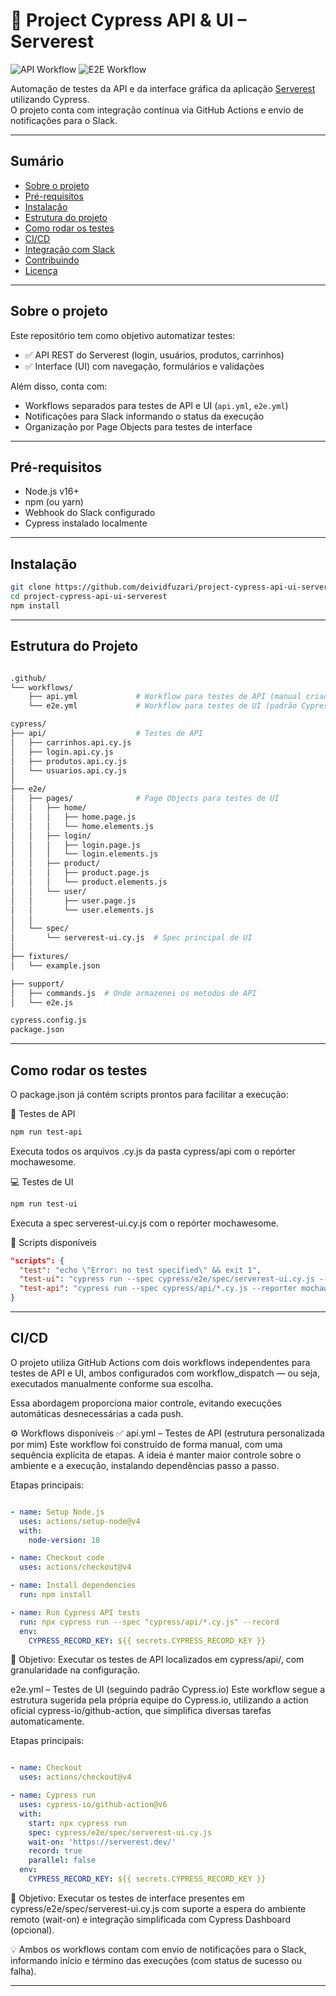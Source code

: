 # 🧪 Project Cypress API & UI – Serverest

![API Workflow](https://github.com/deividfuzari/project-cypress-api-ui-serverest/actions/workflows/api.yml/badge.svg)
![E2E Workflow](https://github.com/deividfuzari/project-cypress-api-ui-serverest/actions/workflows/e2e.yml/badge.svg)

Automação de testes da API e da interface gráfica da aplicação [Serverest](https://serverest.dev/) utilizando Cypress.  
O projeto conta com integração contínua via GitHub Actions e envio de notificações para o Slack.

---

## Sumário

- [Sobre o projeto](#sobre-o-projeto)
- [Pré-requisitos](#pré-requisitos)
- [Instalação](#instalação)
- [Estrutura do projeto](#estrutura-do-projeto)
- [Como rodar os testes](#como-rodar-os-testes)
- [CI/CD](#cicd)
- [Integração com Slack](#integração-com-slack)
- [Contribuindo](#contribuindo)
- [Licença](#licença)


---

## Sobre o projeto

Este repositório tem como objetivo automatizar testes:

- ✅ API REST do Serverest (login, usuários, produtos, carrinhos)
- ✅ Interface (UI) com navegação, formulários e validações

Além disso, conta com:

- Workflows separados para testes de API e UI (`api.yml`, `e2e.yml`)
- Notificações para Slack informando o status da execução
- Organização por Page Objects para testes de interface

---

## Pré-requisitos

- Node.js v16+
- npm (ou yarn)
- Webhook do Slack configurado
- Cypress instalado localmente

---

## Instalação

```bash
git clone https://github.com/deividfuzari/project-cypress-api-ui-serverest.git
cd project-cypress-api-ui-serverest
npm install
```

---

## Estrutura do Projeto

```bash

.github/
└── workflows/
    ├── api.yml             # Workflow para testes de API (manual criada por mim)
    └── e2e.yml             # Workflow para testes de UI (padrão Cypress.io)

cypress/
├── api/                    # Testes de API
│   ├── carrinhos.api.cy.js
│   ├── login.api.cy.js
│   ├── produtos.api.cy.js
│   └── usuarios.api.cy.js
│
├── e2e/
│   ├── pages/              # Page Objects para testes de UI
│   │   ├── home/
│   │   │   ├── home.page.js
│   │   │   └── home.elements.js
│   │   ├── login/
│   │   │   ├── login.page.js
│   │   │   └── login.elements.js
│   │   ├── product/
│   │   │   ├── product.page.js
│   │   │   └── product.elements.js
│   │   └── user/
│   │       ├── user.page.js
│   │       └── user.elements.js
│   │
│   └── spec/
│       └── serverest-ui.cy.js  # Spec principal de UI
│
├── fixtures/
│   └── example.json

├── support/
│   ├── commands.js  # Onde armazenei os metodos de API
│   └── e2e.js

cypress.config.js
package.json
```

---

## Como rodar os testes
O package.json já contém scripts prontos para facilitar a execução:

🔌 Testes de API
```bash
npm run test-api
```
Executa todos os arquivos .cy.js da pasta cypress/api com o repórter mochawesome.

💻 Testes de UI
```bash
npm run test-ui
```
Executa a spec serverest-ui.cy.js com o repórter mochawesome.

📂 Scripts disponíveis
```json
"scripts": {
  "test": "echo \"Error: no test specified\" && exit 1",
  "test-ui": "cypress run --spec cypress/e2e/spec/serverest-ui.cy.js --reporter mochawesome",
  "test-api": "cypress run --spec cypress/api/*.cy.js --reporter mochawesome"
}
```

---

## CI/CD

O projeto utiliza GitHub Actions com dois workflows independentes para testes de API e UI, ambos configurados com workflow_dispatch — ou seja, executados manualmente conforme sua escolha.

Essa abordagem proporciona maior controle, evitando execuções automáticas desnecessárias a cada push.

⚙️ Workflows disponíveis
✅ api.yml – Testes de API (estrutura personalizada por mim)
Este workflow foi construído de forma manual, com uma sequência explícita de etapas. A ideia é manter maior controle sobre o ambiente e a execução, instalando dependências passo a passo.

Etapas principais:

```yaml

- name: Setup Node.js
  uses: actions/setup-node@v4
  with:
    node-version: 18

- name: Checkout code
  uses: actions/checkout@v4

- name: Install dependencies
  run: npm install

- name: Run Cypress API tests
  run: npx cypress run --spec "cypress/api/*.cy.js" --record
  env:
    CYPRESS_RECORD_KEY: ${{ secrets.CYPRESS_RECORD_KEY }}
```
🔎 Objetivo: Executar os testes de API localizados em cypress/api/, com granularidade na configuração.

e2e.yml – Testes de UI (seguindo padrão Cypress.io)
Este workflow segue a estrutura sugerida pela própria equipe do Cypress.io, utilizando a action oficial cypress-io/github-action, que simplifica diversas tarefas automaticamente.

Etapas principais:

```yaml

- name: Checkout
  uses: actions/checkout@v4

- name: Cypress run
  uses: cypress-io/github-action@v6
  with:
    start: npx cypress run
    spec: cypress/e2e/spec/serverest-ui.cy.js
    wait-on: 'https://serverest.dev/'
    record: true
    parallel: false
  env:
    CYPRESS_RECORD_KEY: ${{ secrets.CYPRESS_RECORD_KEY }}
```
🔎 Objetivo: Executar os testes de interface presentes em cypress/e2e/spec/serverest-ui.cy.js com suporte a espera do ambiente remoto (wait-on) e integração simplificada com Cypress Dashboard (opcional).

💡 Ambos os workflows contam com envio de notificações para o Slack, informando início e término das execuções (com status de sucesso ou falha).

---


